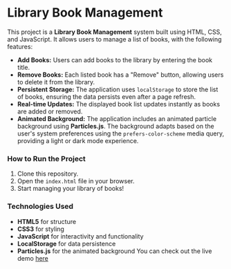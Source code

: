 # Library Book Management

This project is a **Library Book Management** system built using HTML, CSS, and JavaScript. It allows users to manage a list of books, with the following features:

- **Add Books:** Users can add books to the library by entering the book title.
- **Remove Books:** Each listed book has a "Remove" button, allowing users to delete it from the library.
- **Persistent Storage:** The application uses `localStorage` to store the list of books, ensuring the data persists even after a page refresh.
- **Real-time Updates:** The displayed book list updates instantly as books are added or removed.
- **Animated Background:** The application includes an animated particle background using **Particles.js**. The background adapts based on the user's system preferences using the `prefers-color-scheme` media query, providing a light or dark mode experience.
  
### How to Run the Project

1. Clone this repository.
2. Open the `index.html` file in your browser.
3. Start managing your library of books!

### Technologies Used

- **HTML5** for structure
- **CSS3** for styling
- **JavaScript** for interactivity and functionality
- **LocalStorage** for data persistence
- **Particles.js** for the animated background
You can check out the live demo [here](https://library-book-management-ten.vercel.app/)
